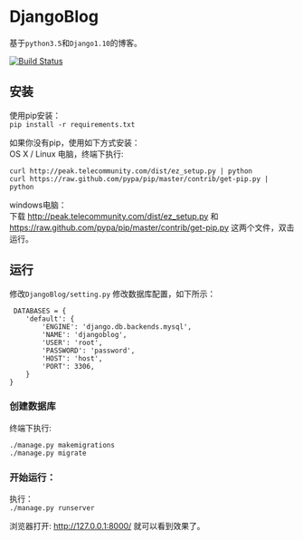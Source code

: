 # DjangoBlog

基于`python3.5`和`Django1.10`的博客。   

[![Build Status](https://travis-ci.org/liangliangyy/DjangoBlog.svg?branch=master)](https://travis-ci.org/liangliangyy/DjangoBlog)    

## 安装
使用pip安装：  
`pip install -r requirements.txt`

如果你没有pip，使用如下方式安装：    
OS X / Linux 电脑，终端下执行:  

    curl http://peak.telecommunity.com/dist/ez_setup.py | python
    curl https://raw.github.com/pypa/pip/master/contrib/get-pip.py | python
    
windows电脑：  
 下载 http://peak.telecommunity.com/dist/ez_setup.py 和 https://raw.github.com/pypa/pip/master/contrib/get-pip.py 这两个文件，双击运行。  
       

## 运行
 
 修改`DjangoBlog/setting.py` 修改数据库配置，如下所示：
   
     DATABASES = {
        'default': {
            'ENGINE': 'django.db.backends.mysql',
            'NAME': 'djangoblog',
            'USER': 'root',
            'PASSWORD': 'password',
            'HOST': 'host',
            'PORT': 3306,
        }
    }
      
### 创建数据库
 
 终端下执行:  
 
    ./manage.py makemigrations
    ./manage.py migrate  
### 开始运行：
 执行：  
 `./manage.py runserver`
 
 浏览器打开: http://127.0.0.1:8000/  就可以看到效果了。
 
